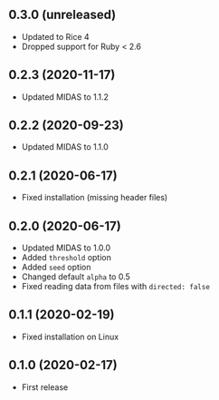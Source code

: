 ## 0.3.0 (unreleased)

- Updated to Rice 4
- Dropped support for Ruby < 2.6

## 0.2.3 (2020-11-17)

- Updated MIDAS to 1.1.2

## 0.2.2 (2020-09-23)

- Updated MIDAS to 1.1.0

## 0.2.1 (2020-06-17)

- Fixed installation (missing header files)

## 0.2.0 (2020-06-17)

- Updated MIDAS to 1.0.0
- Added `threshold` option
- Added `seed` option
- Changed default `alpha` to 0.5
- Fixed reading data from files with `directed: false`

## 0.1.1 (2020-02-19)

- Fixed installation on Linux

## 0.1.0 (2020-02-17)

- First release
